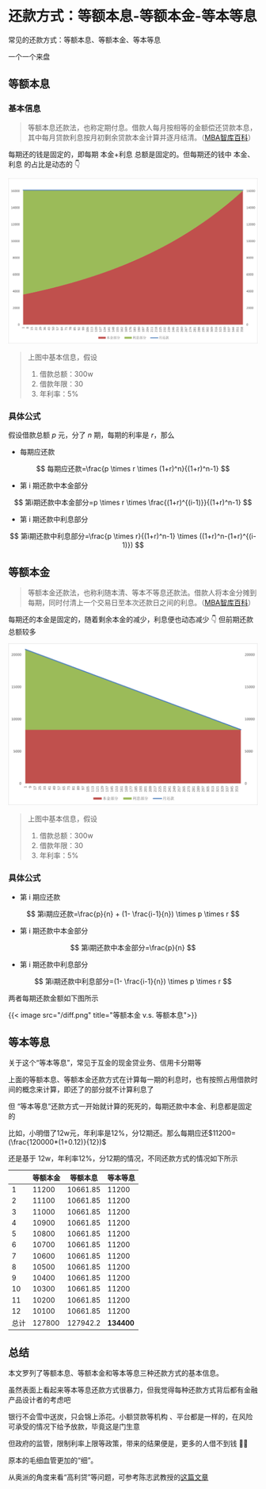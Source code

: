 # 还款方式：等额本息-等额本金-等本等息


常见的还款方式：等额本息、等额本金、等本等息

<!--more-->

一个一个来盘

## 等额本息

### 基本信息

> 等额本息还款法，也称定期付息。借款人每月按相等的金额偿还贷款本息，其中每月贷款利息按月初剩余贷款本金计算并逐月结清。（[MBA智库百科](https://wiki.mbalib.com/wiki/%E7%AD%89%E9%A2%9D%E6%9C%AC%E6%81%AF%E8%BF%98%E6%AC%BE%E6%B3%95)）

每期还的钱是固定的，即每期 本金+利息 总额是固定的。但每期还的钱中 本金、利息 的占比是动态的 👇

![等额本息](https://raw.githubusercontent.com/unclehuzi/pic/master/images/%E7%AD%89%E9%A2%9D%E6%9C%AC%E6%81%AF.png)


> 上图中基本信息，假设
> 1. 借款总额：300w
> 2. 借款年限：30
> 3. 年利率：5%

### 具体公式

假设借款总额 $p$ 元，分了 $n$ 期，每期的利率是 $r$，那么

* 每期应还款

$$
每期应还款=\frac{p \times r \times (1+r)^n}{(1+r)^n-1}
$$

* 第 i 期还款中本金部分

$$
第i期还款中本金部分=p \times r \times \frac{(1+r)^{(i-1)}}{(1+r)^n-1}
$$

* 第 i 期还款中利息部分

$$
第i期还款中利息部分=\frac{p \times r}{(1+r)^n-1} \times ((1+r)^n-(1+r)^{(i-1)})
$$

## 等额本金

> 等额本金还款法，也称利随本清、等本不等息还款法。借款人将本金分摊到每期，同时付清上一个交易日至本次还款日之间的利息。（[MBA智库百科](https://wiki.mbalib.com/wiki/%E7%AD%89%E9%A2%9D%E6%9C%AC%E9%87%91)）

每期还的本金是固定的，随着剩余本金的减少，利息便也动态减少 👇 但前期还款总额较多

![等额本金](https://raw.githubusercontent.com/unclehuzi/pic/master/images/%E7%AD%89%E9%A2%9D%E6%9C%AC%E9%87%91.png)

> 上图中基本信息，假设
> 1. 借款总额：300w
> 2. 借款年限：30
> 3. 年利率：5%


### 具体公式

* 第 i 期应还款

$$
第i期应还款=\frac{p}{n} + (1- \frac{i-1}{n}) \times p \times r
$$

* 第 i 期还款中本金部分

$$
第i期还款中本金部分=\frac{p}{n}
$$

* 第 i 期还款中利息部分

$$
第i期还款中利息部分=(1- \frac{i-1}{n}) \times p \times r
$$


两者每期还款金额如下图所示

{{< image src="/diff.png" title="等额本金 v.s. 等额本息">}}


## 等本等息

关于这个“等本等息”，常见于互金的现金贷业务、信用卡分期等

上面的等额本息、等额本金还款方式在计算每一期的利息时，也有按照占用借款时间的概念来计算，即还了的部分就不计算利息了

但 “等本等息”还款方式一开始就计算的死死的，每期还款中本金、利息都是固定的

比如，小明借了12w元，年利率是12%，分12期还。那么每期应还$11200=(\frac{120000*(1+0.12)}{12})$

还是基于 12w，年利率12%，分12期的情况，不同还款方式的情况如下所示

|      | 等额本金 | 等额本息 | **等本等息** |
| ---- | -------- | -------- | -------- |
| 1    | 11200    | 10661.85 | 11200    |
| 2    | 11100    | 10661.85 | 11200    |
| 3    | 11000    | 10661.85 | 11200    |
| 4    | 10900    | 10661.85 | 11200    |
| 5    | 10800    | 10661.85 | 11200    |
| 6    | 10700    | 10661.85 | 11200    |
| 7    | 10600    | 10661.85 | 11200    |
| 8    | 10500    | 10661.85 | 11200    |
| 9    | 10400    | 10661.85 | 11200    |
| 10   | 10300    | 10661.85 | 11200    |
| 11   | 10200    | 10661.85 | 11200    |
| 12   | 10100    | 10661.85 | 11200    |
| 总计 | 127800   | 127942.2 | **134400**   |


## 总结

本文罗列了等额本息、等额本金和等本等息三种还款方式的基本信息。

虽然表面上看起来等本等息还款方式很暴力，但我觉得每种还款方式背后都有金融产品设计者的考虑吧

银行不会雪中送炭，只会锦上添花。小额贷款等机构 、平台都是一样的，在风险可承受的情况下给予放款，毕竟这是门生意

但政府的监管，限制利率上限等政策，带来的结果便是，更多的人借不到钱 🤷‍♂️

原本的毛细血管更加的“细”。

从奥派的角度来看“高利贷”等问题，可参考陈志武教授的[这篇文章](https://mp.weixin.qq.com/s/geEcvo9NA7IYBPGKGKVZIQ)











<head> 
    <script defer src="https://use.fontawesome.com/releases/v5.0.13/js/all.js"></script> 
    <script defer src="https://use.fontawesome.com/releases/v5.0.13/js/v4-shims.js"></script> 
</head> 
<link rel="stylesheet" href="https://use.fontawesome.com/releases/v5.0.13/css/all.css">


